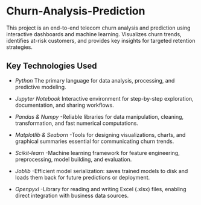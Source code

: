 # Churn-Analysis-Prediction
This project is an end-to-end telecom churn analysis and prediction using interactive dashboards and machine learning. Visualizes churn trends, identifies at-risk customers, and provides key insights for targeted retention strategies.

## Key Technologies Used

- *Python*
  The primary language for data analysis, processing, and predictive modeling.

- *Jupyter Notebook*
   Interactive environment for step-by-step exploration, documentation, and sharing workflows.

- *Pandas & Numpy*
   -Reliable libraries for data manipulation, cleaning, transformation, and fast numerical computations.

- *Matplotlib & Seaborn*
   -Tools for designing visualizations, charts, and graphical summaries essential for communicating churn trends.

- *Scikit-learn*
   -Machine learning framework for feature engineering, preprocessing, model building, and evaluation.

- *Joblib*
   -Efficient model serialization: saves trained models to disk and loads them back for future predictions or deployment.

- *Openpyxl*
   -Library for reading and writing Excel (.xlsx) files, enabling direct integration with business data sources.
